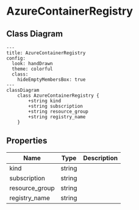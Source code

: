 # AzureContainerRegistry



## Class Diagram

```mermaid
---
title: AzureContainerRegistry
config:
  look: handDrawn
  theme: colorful
  class:
    hideEmptyMembersBox: true
---
classDiagram
    class AzureContainerRegistry {
        +string kind
        +string subscription
        +string resource_group
        +string registry_name
    }
```






## Properties

| Name | Type | Description |
| ---- | ---- | ----------- |
| kind | string |   |
| subscription | string |   |
| resource_group | string |   |
| registry_name | string |   |



